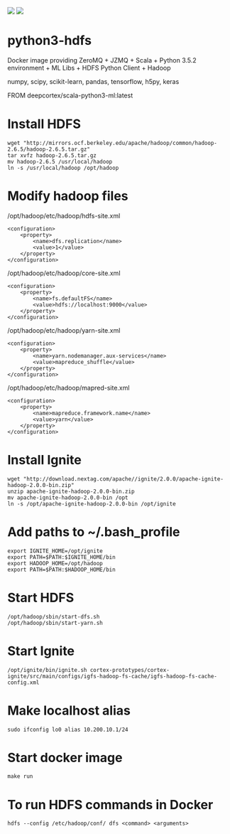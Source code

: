 [![](https://images.microbadger.com/badges/image/deepcortex/python3-hdfs.svg)](https://microbadger.com/images/deepcortex/python3-hdfs "Get your own image badge on microbadger.com")
[![](https://images.microbadger.com/badges/commit/deepcortex/python3-hdfs.svg)](https://microbadger.com/images/deepcortex/python3-hdfs "Get your own commit badge on microbadger.com")

# python3-hdfs
Docker image providing ZeroMQ + JZMQ + Scala + Python 3.5.2 environment + ML Libs + HDFS Python Client + Hadoop

numpy, scipy, scikit-learn, pandas, tensorflow, h5py, keras

FROM deepcortex/scala-python3-ml:latest

# Install HDFS
```
wget "http://mirrors.ocf.berkeley.edu/apache/hadoop/common/hadoop-2.6.5/hadoop-2.6.5.tar.gz"
tar xvfz hadoop-2.6.5.tar.gz
mv hadoop-2.6.5 /usr/local/hadoop
ln -s /usr/local/hadoop /opt/hadoop
```

# Modify hadoop files  

/opt/hadoop/etc/hadoop/hdfs-site.xml

```
<configuration>
    <property>
        <name>dfs.replication</name>
        <value>1</value>
    </property>
</configuration>
```

/opt/hadoop/etc/hadoop/core-site.xml

```
<configuration>
    <property>
        <name>fs.defaultFS</name>
        <value>hdfs://localhost:9000</value>
    </property>
</configuration>
```

/opt/hadoop/etc/hadoop/yarn-site.xml

```
<configuration>
    <property>
        <name>yarn.nodemanager.aux-services</name>
        <value>mapreduce_shuffle</value>
    </property>
</configuration>
```

/opt/hadoop/etc/hadoop/mapred-site.xml

```
<configuration>
    <property>
        <name>mapreduce.framework.name</name>
        <value>yarn</value>
    </property>
</configuration>
```

# Install Ignite

```
wget "http://download.nextag.com/apache//ignite/2.0.0/apache-ignite-hadoop-2.0.0-bin.zip"
unzip apache-ignite-hadoop-2.0.0-bin.zip
mv apache-ignite-hadoop-2.0.0-bin /opt
ln -s /opt/apache-ignite-hadoop-2.0.0-bin /opt/ignite
```

# Add paths to ~/.bash_profile

```
export IGNITE_HOME=/opt/ignite
export PATH=$PATH:$IGNITE_HOME/bin
export HADOOP_HOME=/opt/hadoop
export PATH=$PATH:$HADOOP_HOME/bin
```

# Start HDFS

```
/opt/hadoop/sbin/start-dfs.sh
/opt/hadoop/sbin/start-yarn.sh
```

# Start Ignite 

```
/opt/ignite/bin/ignite.sh cortex-prototypes/cortex-ignite/src/main/configs/igfs-hadoop-fs-cache/igfs-hadoop-fs-cache-config.xml
```

# Make localhost alias

```
sudo ifconfig lo0 alias 10.200.10.1/24
```

# Start docker image 

```
make run
```

# To run HDFS commands in Docker

```
hdfs --config /etc/hadoop/conf/ dfs <command> <arguments>
```
